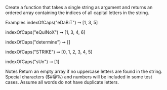 Create a function that takes a single string as argument and returns an ordered array containing the indices of all capital letters in the string.

Examples
indexOfCaps("eDaBiT") ➞ [1, 3, 5]

indexOfCaps("eQuINoX") ➞ [1, 3, 4, 6]

indexOfCaps("determine") ➞ []

indexOfCaps("STRIKE") ➞ [0, 1, 2, 3, 4, 5]

indexOfCaps("sUn") ➞ [1]

Notes
Return an empty array if no uppercase letters are found in the string.
Special characters ($#@%) and numbers will be included in some test cases.
Assume all words do not have duplicate letters.